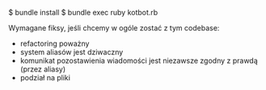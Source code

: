 $ bundle install
$ bundle exec ruby kotbot.rb

Wymagane fiksy, jeśli chcemy w ogóle zostać z tym codebase:

* refactoring poważny
* system aliasów jest dziwaczny
* komunikat pozostawienia wiadomości jest niezawsze zgodny z prawdą (przez aliasy)
* podział na pliki
